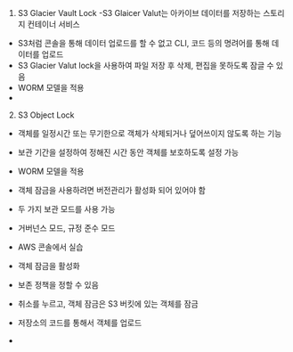 

1) S3 Glacier Vault Lock
-S3 Glaicer Valut는 아카이브 데이터를 저장하는 스토리지 컨테이너 서비스
- S3처럼 콘솔을 통해 데이터 업로드를 할 수 없고 CLI, 코드 등의 명려어를 통해 데이터를 업로드
- S3 Glacier Valut lock을 사용하여 파일 저장 후 삭제, 편집을 못하도록 잠글 수 있음
- WORM 모델을 적용
- 

2) S3 Object Lock
- 객체를 일정시간 또는 무기한으로 객체가 삭제되거나 덮어쓰이지 않도록 하는 기능
- 보관 기간을 설정하여 정해진 시간 동안 객체를 보호하도록 설정 가능
- WORM 모델을 적용
- 객체 잠금을 사용하려면 버전관리가 활성화 되어 있어야 함
- 두 가지 보관 모드를 사용 가능
- 거버넌스 모드, 규정 준수 모드

- AWS 콘솔에서 실습
- 객체 잠금을 활성화
- 보존 정책을 정할 수 있음
- 취소를 누르고, 객체 잠금은 S3 버킷에 있는 객체를 잠금
- 저장소의 코드를 통해서 객체를 업로드
- 
